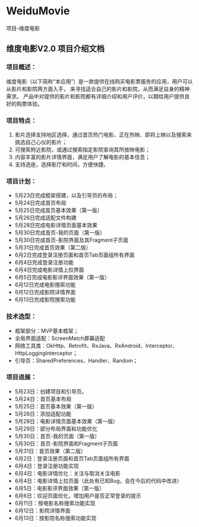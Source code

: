 # WeiduMovie
项目-维度电影  

## 维度电影V2.0 项目介绍文档  

### 项目概述：  

维度电影（以下简称“本应用”）是一款提供在线购买电影票服务的应用，用户可以从影片和影院两方面入手， 来寻找适合自己的影片和影院，从而满足自身的精神需求。
产品中对提供的影片和影院都有详细介绍和用户评价，以期给用户提供良好的购票体验。  

### 项目特点：  

1. 影片选择支持地区选择，通过首页热门电影、正在热映、即将上映以及搜索来挑选自己心仪的影片；
2. 可搜索附近影院，或通过搜索指定影院查询其所放映电影；
3. 内容丰富的影片详情界面，满足用户了解电影的基本信息；
4. 支持选座，选择影厅和时间，方便快捷。  

### 项目计划：  

* 5月23日完成框架搭建，以及引导页的布局；
* 5月24日完成首页布局
* 5月25日完成首页基本效果（第一版）
* 5月26日完成适配文件构建
* 5月28日完成电影详情页面基本效果
* 5月30日完成首页-我的页面（第一版）
* 5月30日完成首页-影院界面及其Fragment子页面
* 5月31日完成首页效果（第二版）
* 6月2日完成登录注册页面和首页Tab页面组所有界面
* 6月4日完成登录注册功能
* 6月4日完成电影详情上拉界面
* 6月5日完成电影影评界面效果（第一版）
* 6月12日完成电影搜索功能
* 6月12日完成影院详情界面
* 6月13日完成影院搜索功能  

### 技术选型：  

* 框架部分：MVP基本框架；
* 全局界面适配：ScreenMatch屏幕适配
* 网络工具类：OkHttp、Retrofit、RxJava、RxAndroid、Interceptor、HttpLoggingInterceptor；
* 引导页：SharedPreferences、Handler、Random；  

### 项目进展：  

* 5月23日：创建项目和引导页。
* 5月24日：首页基本布局
* 5月25日：首页基本效果（第一版）
* 5月26日：添加适配功能
* 5月28日：电影详情页面基本效果（第一版）
* 5月29日：部分布局界面和功能优化
* 5月30日：首页-我的页面（第一版）
* 5月30日：首页-影院界面和Fragment子页面
* 5月31日：首页效果（第二版）
* 6月2日：登录注册页面和首页Tab页面组所有界面
* 6月4日：登录注册功能实现
* 6月4日：电影详情优化：关注与取消关注电影
* 6月4日：电影详情上拉页面（此处有已知Bug，会在今后的代码中改进）
* 6月5日：电影影评界面效果（第一版）
* 6月6日：欢迎页面优化，增加用户是否正常登录的提示
* 6月11日：按电影名称搜索功能实现
* 6月12日：影院详情界面
* 6月13日：按影院名称搜索功能实现  
